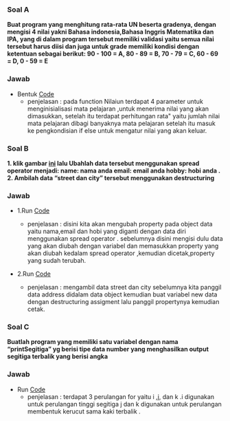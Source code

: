 ### Soal A
**Buat program yang menghitung rata-rata UN beserta gradenya, dengan mengisi 4 nilai yakni Bahasa indonesia,Bahasa Inggris Matematika dan IPA, yang di dalam program tersebut memiliki validasi yaitu semua nilai tersebut harus diisi dan juga untuk grade memiliki kondisi dengan ketentuan sebagai berikut: 90 - 100 = A, 80 - 89 = B, 70 - 79 = C, 60 - 69 = D, 0 - 59 = E**

### Jawab
 * Bentuk [Code](https://playcode.io/735600/)
   * penjelasan : pada function Nilaiun terdapat 4 parameter untuk  menginisialisasi mata pelajaran ,untuk menerima nilai yang akan dimasukkan, setelah itu terdapat perhitungan rata" yaitu jumlah nilai mata pelajaran dibagi banyaknya mata pelajaran setelah itu masuk ke pengkondisian if else untuk mengatur nilai yang akan keluar. 

### Soal B
**1. klik gambar [ini](https://res.cloudinary.com/devloops7/image/upload/v1612761431/chunin/screenshot-docs.google.com-2021.02.08-12_14_19_byiobb.png) lalu Ubahlah data tersebut menggunakan spread operator menjadi: name: nama anda email: email anda hobby: hobi anda . 2. Ambilah data “street dan city” tersebut menggunakan destructuring**

### Jawab
 * 1.Run [Code](https://playcode.io/736091/)
   * penjelasan : disini kita akan mengubah property pada object data yaitu nama,email dan hobi yang diganti dengan data diri menggunakan spread operator . sebelumnya disini mengisi dulu data yang akan diubah dengan  variabel  dan memasukkan property yang akan diubah kedalam spread operator ,kemudian dicetak,property yang sudah terubah.

 * 2.Run [Code](https://playcode.io/736133/)
   * penjelasan : mengambil data street dan city sebelumnya kita panggil data address didalam data object kemudian buat variabel new data dengan destructuring assigment lalu panggil propertynya kemudian cetak.

### Soal C 
**Buatlah program yang memiliki satu variabel dengan nama “printSegitiga” yg berisi tipe data number yang menghasilkan output segitiga terbalik yang berisi angka**

### Jawab 
 * Run [Code](https://playcode.io/736248/)
   * penjelasan : terdapat 3 perulangan for yaitu i ,j, dan k .i digunakan untuk perulangan tinggi segitiga j dan k digunakan untuk perulangan membentuk kerucut sama kaki terbalik .

